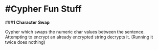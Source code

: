 #__Cypher Fun Stuff__
====================

###__1 Character Swap__

Cypher which swaps the numeric char values between the sentence. Attempting to encrypt an already encrypted string decrypts it. (Running it twice does nothing)
